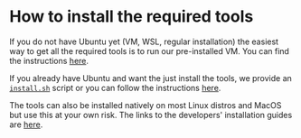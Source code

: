 # How to install the required tools

If you do not have Ubuntu yet (VM, WSL, regular installation) the easiest way to get all the required tools is to run our pre-installed VM. You can find the instructions [here](VM.md).

If you already have Ubuntu and want the just install the tools, we provide an [`install.sh`](install.sh) script or you can follow the instructions [here](Ubuntu.md).

The tools can also be installed natively on most Linux distros and MacOS but use this at your own risk. The links to the developers' installation guides are [here](other.md).
